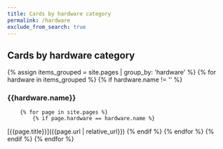 ```yaml
---
title: Cards by hardware category
permalink: /hardware
exclude_from_search: true
---
```

## Cards by hardware category
{% assign items_grouped = site.pages | group_by: 'hardware' %}
{% for hardware in items_grouped  %}
    {% if hardware.name != '' %}
### {{hardware.name}}
        {% for page in site.pages %}
            {% if page.hardware == hardware.name %}
[{{page.title}}]({{page.url | relative_url}})
            {% endif %}
        {% endfor %}
    {% endif %}
{% endfor %}